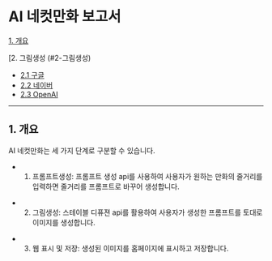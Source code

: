 # AI 네컷만화 보고서

[1. 개요](#1-개-요)

[2. 그림생성 (#2-그림생성)

  - [2.1 구글](#21-구글)
  - [2.2 네이버](#22-네이버)
  - [2.3 OpenAI](#23-open-ai)

***

## 1. 개요
AI 네컷만화는 세 가지 단계로 구분할 수 있습니다.


* 1. 프롬프트생성: 프롬프트 생성 api를 사용하여 사용자가 원하는 만화의 줄거리를 입력하면 줄거리를 프롬프트로 바꾸어 생성합니다.

+ 2. 그림생성: 스테이블 디퓨젼 api를 활용하여 사용자가 생성한 프롬프트를 토대로 이미지를 생성합니다.

- 3. 웹 표시 및 저장: 생성된 이미지를 홈페이지에 표시하고 저장합니다.

